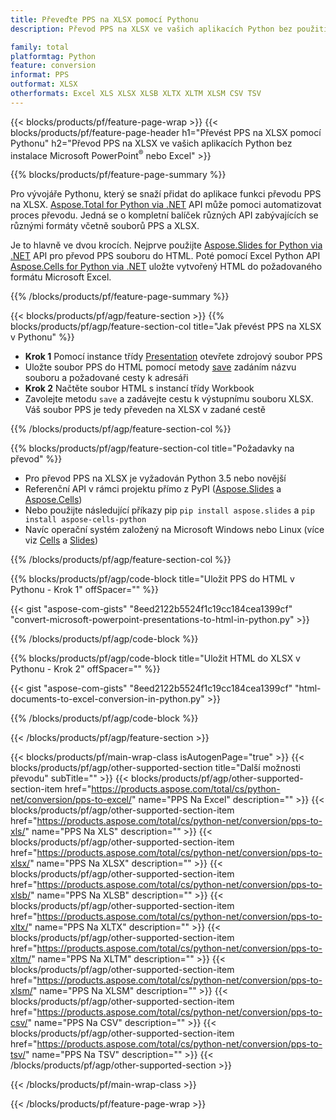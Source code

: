 ```yaml
---
title: Převeďte PPS na XLSX pomocí Pythonu
description: Převod PPS na XLSX ve vašich aplikacích Python bez použití Microsoft Office 

family: total
platformtag: Python
feature: conversion
informat: PPS
outformat: XLSX
otherformats: Excel XLS XLSX XLSB XLTX XLTM XLSM CSV TSV
---
```

{{< blocks/products/pf/feature-page-wrap >}}
{{< blocks/products/pf/feature-page-header h1="Převést PPS na XLSX pomocí Pythonu" h2="Převod PPS na XLSX ve vašich aplikacích Python bez instalace Microsoft PowerPoint<sup>&reg;</sup> nebo Excel" >}}

{{% blocks/products/pf/feature-page-summary %}}

Pro vývojáře Pythonu, který se snaží přidat do aplikace funkci převodu PPS na XLSX. [Aspose.Total for Python via .NET](https://products.aspose.com/total/python-net/) API může pomoci automatizovat proces převodu. Jedná se o kompletní balíček různých API zabývajících se různými formáty včetně souborů PPS a XLSX.

Je to hlavně ve dvou krocích. Nejprve použijte [Aspose.Slides for Python via .NET](https://products.aspose.com/slides/python-net/) API pro převod PPS souboru do HTML. Poté pomocí Excel Python API [Aspose.Cells for Python via .NET](https://products.aspose.com/cells/python-net/) uložte vytvořený HTML do požadovaného formátu Microsoft Excel. 

{{% /blocks/products/pf/feature-page-summary %}}

{{< blocks/products/pf/agp/feature-section >}}
{{% blocks/products/pf/agp/feature-section-col title="Jak převést PPS na XLSX v Pythonu" %}}
- **Krok 1** Pomocí instance třídy [Presentation](https://reference.aspose.com/slides/python-net/aspose.slides/presentation/) otevřete zdrojový soubor PPS 
- Uložte soubor PPS do HTML pomocí metody [save](https://reference.aspose.com/slides/python-net/aspose.slides/presentation/) zadáním názvu souboru a požadované cesty k adresáři
-  **Krok 2** Načtěte soubor HTML s instancí třídy Workbook
-  Zavolejte metodu `save` a zadávejte cestu k výstupnímu souboru XLSX. Váš soubor PPS je tedy převeden na XLSX v zadané cestě

{{% /blocks/products/pf/agp/feature-section-col %}}

{{% blocks/products/pf/agp/feature-section-col title="Požadavky na převod" %}}

- Pro převod PPS na XLSX je vyžadován Python 3.5 nebo novější
- Referenční API v rámci projektu přímo z PyPI ([Aspose.Slides](https://pypi.org/project/Aspose.Slides/) a [Aspose.Cells](https://pypi.org/project/aspose-cells-python/))
-  Nebo použijte následující příkazy pip ```pip install aspose.slides``` a ```pip install aspose-cells-python```
-  Navíc operační systém založený na Microsoft Windows nebo Linux (více viz [Cells](https://docs.aspose.com/cells/python-net/getting-started/#installation) a [Slides](https://docs.aspose.com/slides/python-net/system-requirements/))
 

{{% /blocks/products/pf/agp/feature-section-col %}}

{{% blocks/products/pf/agp/code-block title="Uložit PPS do HTML v Pythonu - Krok 1" offSpacer="" %}}

{{< gist "aspose-com-gists" "8eed2122b5524f1c19cc184cea1399cf" "convert-microsoft-powerpoint-presentations-to-html-in-python.py" >}}

{{% /blocks/products/pf/agp/code-block %}}

{{% blocks/products/pf/agp/code-block title="Uložit HTML do XLSX v Pythonu - Krok 2" offSpacer="" %}}

{{< gist "aspose-com-gists" "8eed2122b5524f1c19cc184cea1399cf" "html-documents-to-excel-conversion-in-python.py" >}}

{{% /blocks/products/pf/agp/code-block %}}

{{< /blocks/products/pf/agp/feature-section >}}

{{< blocks/products/pf/main-wrap-class isAutogenPage="true" >}}
{{< blocks/products/pf/agp/other-supported-section title="Další možnosti převodu" subTitle="" >}}
{{< blocks/products/pf/agp/other-supported-section-item href="https://products.aspose.com/total/cs/python-net/conversion/pps-to-excel/" name="PPS Na Excel" description="" >}}
{{< blocks/products/pf/agp/other-supported-section-item href="https://products.aspose.com/total/cs/python-net/conversion/pps-to-xls/" name="PPS Na XLS" description="" >}}
{{< blocks/products/pf/agp/other-supported-section-item href="https://products.aspose.com/total/cs/python-net/conversion/pps-to-xlsx/" name="PPS Na XLSX" description="" >}}
{{< blocks/products/pf/agp/other-supported-section-item href="https://products.aspose.com/total/cs/python-net/conversion/pps-to-xlsb/" name="PPS Na XLSB" description="" >}}
{{< blocks/products/pf/agp/other-supported-section-item href="https://products.aspose.com/total/cs/python-net/conversion/pps-to-xltx/" name="PPS Na XLTX" description="" >}}
{{< blocks/products/pf/agp/other-supported-section-item href="https://products.aspose.com/total/cs/python-net/conversion/pps-to-xltm/" name="PPS Na XLTM" description="" >}}
{{< blocks/products/pf/agp/other-supported-section-item href="https://products.aspose.com/total/cs/python-net/conversion/pps-to-xlsm/" name="PPS Na XLSM" description="" >}}
{{< blocks/products/pf/agp/other-supported-section-item href="https://products.aspose.com/total/cs/python-net/conversion/pps-to-csv/" name="PPS Na CSV" description="" >}}
{{< blocks/products/pf/agp/other-supported-section-item href="https://products.aspose.com/total/cs/python-net/conversion/pps-to-tsv/" name="PPS Na TSV" description="" >}}
{{< /blocks/products/pf/agp/other-supported-section >}}


      
{{< /blocks/products/pf/main-wrap-class >}}

{{< /blocks/products/pf/feature-page-wrap >}}